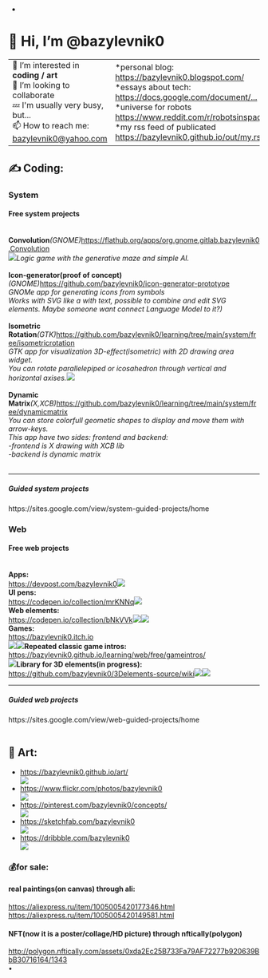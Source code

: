 <table>
<tr>
<ul>
<li>
 </li>
 </ul>
 </tr>
 <tr>
  <h1>👋 Hi, I’m @bazylevnik0</h1>
  <td>
👀 I’m interested in <b>coding / art</b><br>
💞️ I’m looking to collaborate<br>
💤 I'm usually very busy, but...<br>
📫 How to reach me: <a href="bazylevnik0@yahoo.com">bazylevnik0@yahoo.com</a>
  </td>
  <td>
*personal blog: <a href="https://bazylevnik0.blogspot.com/">https://bazylevnik0.blogspot.com/</a><br>
*essays about tech: <a href="https://docs.google.com/document/d/1Y--STgCY3BUBBXWqigA8195b8luMEXXqe2u4CsyWGkA/">https://docs.google.com/document/...</a><br>
*universe for robots <a href="https://www.reddit.com/r/robotsinspace/">https://www.reddit.com/r/robotsinspace/</a><br>
*my rss feed of publicated <a href="https://bazylevnik0.github.io/out/my.rss">https://bazylevnik0.github.io/out/my.rss</a> 
  </td>
 </tr>
</table>
<tr>
<td>
<h2>✍️ Coding:</h2>
<table>
<h3>System</h3>
<h4>Free system projects</h4><br>
<b>Convolution</b> <i>(GNOME)</i> <a href="https://flathub.org/apps/org.gnome.gitlab.bazylevnik0.Convolution">https://flathub.org/apps/org.gnome.gitlab.bazylevnik0.Convolution</a>
 <br><img src="https://bazylevnik0.github.io/out/1.png">
 <i>Logic game with the generative maze and simple AI.</i><br><br>
<b>Icon-generator(proof of concept)</b> <i>(GNOME)</i> <a href="https://github.com/bazylevnik0/icon-generator-prototype">https://github.com/bazylevnik0/icon-generator-prototype</a><br>
<i>GNOMe app for generating icons from symbols <br>
Works with SVG like a with text, possible to combine and edit SVG elements. Maybe someone want connect Language Model to it?)</i><br><br>                                         
<b>Isometric Rotation</b><i>(GTK)</i> <a href="https://github.com/bazylevnik0/learning/tree/main/system/free/isometricrotation">https://github.com/bazylevnik0/learning/tree/main/system/free/isometricrotation</a><br>
<i>GTK app for visualization 3D-effect(isometric) with 2D drawing area widget. <br>
 You can rotate parallelepiped or icosahedron through vertical and horizontal axises.</i><img src="https://bazylevnik0.github.io/out/2.png"><br><br>                                         
<b>Dynamic Matrix</b> <i>(X,XCB)</i> <a href="https://github.com/bazylevnik0/learning/tree/main/system/free/dynamicmatrix">https://github.com/bazylevnik0/learning/tree/main/system/free/dynamicmatrix</a><br>
 <i>You can store colorfull geometic shapes to display and move them with arrow-keys.<br>
 This app have two sides: frontend and backend:<br>
  -frontend is X drawing with XCB lib<br>
  -backend is dynamic matrix</i><br><br>
<hr>
<h5>Guided system projects</h5> https://sites.google.com/view/system-guided-projects/home
 <h3>Web</h3>
<h4>Free web projects</h4><br>
<b>Apps:</b><br>
<a href="https://devpost.com/bazylevnik0">https://devpost.com/bazylevnik0</a>
<img src="https://bazylevnik0.github.io/out/11.png">
<br>
<b>UI pens:</b><br>
<a href="https://codepen.io/collection/mrKNNq">https://codepen.io/collection/mrKNNq</a>
<img src="https://bazylevnik0.github.io/out/3.png">
<br> 
<b>Web elements:</b><br>
<a href="https://codepen.io/collection/bNkVVk">https://codepen.io/collection/bNkVVk</a>
<img src="https://bazylevnik0.github.io/out/6.png">
<img src="https://bazylevnik0.github.io/out/7.png">
<br>
<b>Games:</b><br>
<a href="https://bazylevnik0.itch.io">https://bazylevnik0.itch.io</a><br>
<img src="https://bazylevnik0.github.io/out/8.png">
<img src="https://bazylevnik0.github.io/out/9.png">
<b>Repeated classic game intros:</b><br>
<a href="https://bazylevnik0.github.io/learning/web/free/gameintros/">https://bazylevnik0.github.io/learning/web/free/gameintros/</a><br>
<img src="https://bazylevnik0.github.io/out/10.png">
<b>Library for 3D elements(in progress):</b><br>
<a href="https://github.com/bazylevnik0/3Delements-source/wiki">https://github.com/bazylevnik0/3Delements-source/wiki</a>
<img src="https://bazylevnik0.github.io/out/4.png">
<img src="https://bazylevnik0.github.io/out/5.png">
<br>
<hr>
<h5>Guided web projects</h5> https://sites.google.com/view/web-guided-projects/home
</tr>
</table>
<h2>🎨 Art:</h2>
<ul>
<li><a href="https://bazylevnik0.github.io/art/">https://bazylevnik0.github.io/art/</a></li>
 <img src="https://bazylevnik0.github.io/out/12.png">
<li><a href="https://www.flickr.com/photos/bazylevnik0">https://www.flickr.com/photos/bazylevnik0</a></li>
 <img src="https://bazylevnik0.github.io/out/13.png">
<li><a href="https://pinterest.com/bazylevnik0/concepts/">https://pinterest.com/bazylevnik0/concepts/</a></li>
 <img src="https://bazylevnik0.github.io/out/14.png">
<li><a href="https://sketchfab.com/bazylevnik0">https://sketchfab.com/bazylevnik0</a></li>
 <img src="https://bazylevnik0.github.io/out/15.png">
<li><a href="https://dribbble.com/bazylevnik0">https://dribbble.com/bazylevnik0</a></li>
 <img src="https://bazylevnik0.github.io/out/16.png">
</ul>
 <h3>💰for sale:</h3>
 <h4>real paintings(on canvas) through ali:</h4>
 <a href="https://aliexpress.ru/item/1005005420177346.html">https://aliexpress.ru/item/1005005420177346.html</a><br>
 <a href="https://aliexpress.ru/item/1005005420149581.html">https://aliexpress.ru/item/1005005420149581.html</a><br>
 <h4>NFT(now it is a poster/collage/HD picture) through nftically(polygon)</h4>
 <a href="http://polygon.nftically.com/assets/0xda2Ec25B733Fa79AF72277b920639BbB30716164/1343">http://polygon.nftically.com/assets/0xda2Ec25B733Fa79AF72277b920639BbB30716164/1343</a><br>
•
